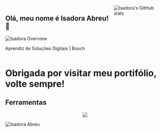 <div style="display: flex;">
  <div style="align-items: start; gap: 20px;">
    <h2>Olá, meu nome é Isadora Abreu! 🌸</h2>
    <img src="https://img.shields.io/badge/Isadora-Overview?style=for-the-badge&logoSize=auto&label=Overview&labelColor=black&color=pink&cacheSeconds=3600" alt="Isadora Overview" />
     <p>Aprendiz de Soluções Digitais | Bosch</p>
  </div>
  <div style="align-items: end; gap: 20px;">
    <img src="https://github-readme-stats.vercel.app/api?username=IsadoraAbreuu&show_icons=true&title_color=c71585&icon_color=c71585&text_color=000000&bg_color=fff0f6" alt="Isadora's GitHub stats" />
  </div>
</div>



# **Obrigada por visitar meu portifólio, volte sempre!**

<h2>Ferramentas</h2>
<p align="center">
  <a href="https://skillicons.dev">
    <img src="https://skillicons.dev/icons?i=python,java,html,css,js,figma,arduino" />
  </a>
</p>


![Isadora Abreu](https://img.shields.io/badge/:badgeContent)
  





